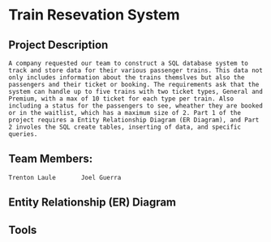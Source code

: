 # Train Resevation System

## Project Description

    A company requested our team to construct a SQL database system to track and store data for their various passenger trains. This data not only includes information about the trains themslves but also the passengers and their ticket or booking. The requirements ask that the system can handle up to five trains with two ticket types, General and Premium, with a max of 10 ticket for each type per train. Also including a status for the passengers to see, wheather they are booked or in the waitlist, which has a maximum size of 2. Part 1 of the project requires a Entity Relationship Diagram (ER Diagram), and Part 2 involes the SQL create tables, inserting of data, and specific queries.

## Team Members:

    Trenton Laule		Joel Guerra

## Entity Relationship (ER) Diagram


## Tools
